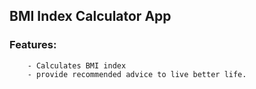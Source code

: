 ## BMI Index Calculator App

### Features:
        - Calculates BMI index
        - provide recommended advice to live better life.

